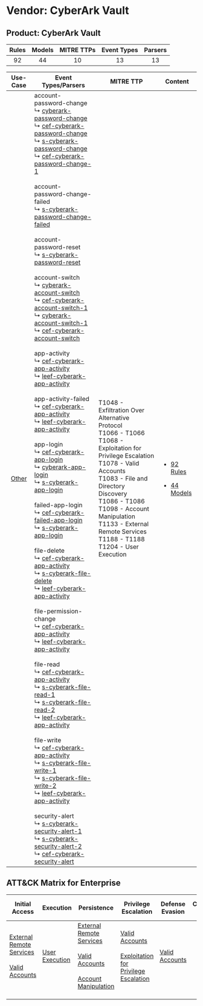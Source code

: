 Vendor: CyberArk Vault
======================
Product: CyberArk Vault
-----------------------
| Rules | Models | MITRE TTPs | Event Types | Parsers |
|:-----:|:------:|:----------:|:-----------:|:-------:|
|  92   |   44   |     10     |     13      |   13    |

|                Use-Case                | Event Types/Parsers                                                                                                                                                                                                                                                                                                                                                                                                                                                                                                                                                                                                                                                                                                                                                                                                                                                                                                                                                                                                                                                                                                                                                                                                                                                                                                                                                                                                                                                                                                                                                                                                                                                                                                                                                                                                                                                                                                                                                                                                                                                                                                                                                                                                                                                                                                                                                                                                                                                                                                                                                                                                                                                                                                                                                                                                                                                                                                                                                                                                                                                                                                                                                                                                                                                                                                                                                                                                                                                          | MITRE TTP                                                                                                                                                                                                                                                                                                              | Content                                                                                                          |
|:--------------------------------------:| ---------------------------------------------------------------------------------------------------------------------------------------------------------------------------------------------------------------------------------------------------------------------------------------------------------------------------------------------------------------------------------------------------------------------------------------------------------------------------------------------------------------------------------------------------------------------------------------------------------------------------------------------------------------------------------------------------------------------------------------------------------------------------------------------------------------------------------------------------------------------------------------------------------------------------------------------------------------------------------------------------------------------------------------------------------------------------------------------------------------------------------------------------------------------------------------------------------------------------------------------------------------------------------------------------------------------------------------------------------------------------------------------------------------------------------------------------------------------------------------------------------------------------------------------------------------------------------------------------------------------------------------------------------------------------------------------------------------------------------------------------------------------------------------------------------------------------------------------------------------------------------------------------------------------------------------------------------------------------------------------------------------------------------------------------------------------------------------------------------------------------------------------------------------------------------------------------------------------------------------------------------------------------------------------------------------------------------------------------------------------------------------------------------------------------------------------------------------------------------------------------------------------------------------------------------------------------------------------------------------------------------------------------------------------------------------------------------------------------------------------------------------------------------------------------------------------------------------------------------------------------------------------------------------------------------------------------------------------------------------------------------------------------------------------------------------------------------------------------------------------------------------------------------------------------------------------------------------------------------------------------------------------------------------------------------------------------------------------------------------------------------------------------------------------------------------------------------------------------- | ---------------------------------------------------------------------------------------------------------------------------------------------------------------------------------------------------------------------------------------------------------------------------------------------------------------------- | ---------------------------------------------------------------------------------------------------------------- |
| [Other](../../../UseCases/uc_other.md) |  account-password-change<br> ↳ [cyberark-password-change](Parsers/parserContent_cyberark-password-change.md)<br> ↳ [cef-cyberark-password-change](Parsers/parserContent_cef-cyberark-password-change.md)<br> ↳ [s-cyberark-password-change](Parsers/parserContent_s-cyberark-password-change.md)<br> ↳ [cef-cyberark-password-change-1](Parsers/parserContent_cef-cyberark-password-change-1.md)<br><br> account-password-change-failed<br> ↳ [s-cyberark-password-change-failed](Parsers/parserContent_s-cyberark-password-change-failed.md)<br><br> account-password-reset<br> ↳ [s-cyberark-password-reset](Parsers/parserContent_s-cyberark-password-reset.md)<br><br> account-switch<br> ↳ [cyberark-account-switch](Parsers/parserContent_cyberark-account-switch.md)<br> ↳ [cef-cyberark-account-switch-1](Parsers/parserContent_cef-cyberark-account-switch-1.md)<br> ↳ [cyberark-account-switch-1](Parsers/parserContent_cyberark-account-switch-1.md)<br> ↳ [cef-cyberark-account-switch](Parsers/parserContent_cef-cyberark-account-switch.md)<br><br> app-activity<br> ↳ [cef-cyberark-app-activity](Parsers/parserContent_cef-cyberark-app-activity.md)<br> ↳ [leef-cyberark-app-activity](Parsers/parserContent_leef-cyberark-app-activity.md)<br><br> app-activity-failed<br> ↳ [cef-cyberark-app-activity](Parsers/parserContent_cef-cyberark-app-activity.md)<br> ↳ [leef-cyberark-app-activity](Parsers/parserContent_leef-cyberark-app-activity.md)<br><br> app-login<br> ↳ [cef-cyberark-app-login](Parsers/parserContent_cef-cyberark-app-login.md)<br> ↳ [cyberark-app-login](Parsers/parserContent_cyberark-app-login.md)<br> ↳ [s-cyberark-app-login](Parsers/parserContent_s-cyberark-app-login.md)<br><br> failed-app-login<br> ↳ [cef-cyberark-failed-app-login](Parsers/parserContent_cef-cyberark-failed-app-login.md)<br> ↳ [s-cyberark-app-login](Parsers/parserContent_s-cyberark-app-login.md)<br><br> file-delete<br> ↳ [cef-cyberark-app-activity](Parsers/parserContent_cef-cyberark-app-activity.md)<br> ↳ [s-cyberark-file-delete](Parsers/parserContent_s-cyberark-file-delete.md)<br> ↳ [leef-cyberark-app-activity](Parsers/parserContent_leef-cyberark-app-activity.md)<br><br> file-permission-change<br> ↳ [cef-cyberark-app-activity](Parsers/parserContent_cef-cyberark-app-activity.md)<br> ↳ [leef-cyberark-app-activity](Parsers/parserContent_leef-cyberark-app-activity.md)<br><br> file-read<br> ↳ [cef-cyberark-app-activity](Parsers/parserContent_cef-cyberark-app-activity.md)<br> ↳ [s-cyberark-file-read-1](Parsers/parserContent_s-cyberark-file-read-1.md)<br> ↳ [s-cyberark-file-read-2](Parsers/parserContent_s-cyberark-file-read-2.md)<br> ↳ [leef-cyberark-app-activity](Parsers/parserContent_leef-cyberark-app-activity.md)<br><br> file-write<br> ↳ [cef-cyberark-app-activity](Parsers/parserContent_cef-cyberark-app-activity.md)<br> ↳ [s-cyberark-file-write-1](Parsers/parserContent_s-cyberark-file-write-1.md)<br> ↳ [s-cyberark-file-write-2](Parsers/parserContent_s-cyberark-file-write-2.md)<br> ↳ [leef-cyberark-app-activity](Parsers/parserContent_leef-cyberark-app-activity.md)<br><br> security-alert<br> ↳ [s-cyberark-security-alert-1](Parsers/parserContent_s-cyberark-security-alert-1.md)<br> ↳ [s-cyberark-security-alert-2](Parsers/parserContent_s-cyberark-security-alert-2.md)<br> ↳ [cef-cyberark-security-alert](Parsers/parserContent_cef-cyberark-security-alert.md)<br> | T1048 - Exfiltration Over Alternative Protocol<br>T1066 - T1066<br>T1068 - Exploitation for Privilege Escalation<br>T1078 - Valid Accounts<br>T1083 - File and Directory Discovery<br>T1086 - T1086<br>T1098 - Account Manipulation<br>T1133 - External Remote Services<br>T1188 - T1188<br>T1204 - User Execution<br> | [<ul><li>92 Rules</li></ul><ul><li>44 Models</li></ul>](Rules_Models/r_m_cyberark_vault_cyberark_vault_Other.md) |

ATT&CK Matrix for Enterprise
----------------------------
| Initial Access                                                                                                                                   | Execution                                                           | Persistence                                                                                                                                                                                                               | Privilege Escalation                                                                                                                                          | Defense Evasion                                                     | Credential Access | Discovery                                                                         | Lateral Movement | Collection | Command and Control | Exfiltration                                                                                | Impact |
| ------------------------------------------------------------------------------------------------------------------------------------------------ | ------------------------------------------------------------------- | ------------------------------------------------------------------------------------------------------------------------------------------------------------------------------------------------------------------------- | ------------------------------------------------------------------------------------------------------------------------------------------------------------- | ------------------------------------------------------------------- | ----------------- | --------------------------------------------------------------------------------- | ---------------- | ---------- | ------------------- | ------------------------------------------------------------------------------------------- | ------ |
| [External Remote Services](https://attack.mitre.org/techniques/T1133)<br><br>[Valid Accounts](https://attack.mitre.org/techniques/T1078)<br><br> | [User Execution](https://attack.mitre.org/techniques/T1204)<br><br> | [External Remote Services](https://attack.mitre.org/techniques/T1133)<br><br>[Valid Accounts](https://attack.mitre.org/techniques/T1078)<br><br>[Account Manipulation](https://attack.mitre.org/techniques/T1098)<br><br> | [Valid Accounts](https://attack.mitre.org/techniques/T1078)<br><br>[Exploitation for Privilege Escalation](https://attack.mitre.org/techniques/T1068)<br><br> | [Valid Accounts](https://attack.mitre.org/techniques/T1078)<br><br> |                   | [File and Directory Discovery](https://attack.mitre.org/techniques/T1083)<br><br> |                  |            |                     | [Exfiltration Over Alternative Protocol](https://attack.mitre.org/techniques/T1048)<br><br> |        |